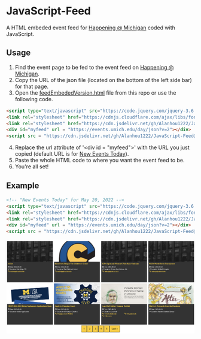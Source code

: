 # JavaScript-Feed

A HTML embeded event feed for [Happening @ Michigan](https://events.umich.edu/) coded with JavaScript.

## Usage
1. Find the event page to be fed to the event feed on [Happening @ Michigan](https://events.umich.edu/).
2. Copy the URL of the json file (located on the bottom of the left side bar) for that page.
3. Open the [feedEmbededVersion.html](https://github.com/Alanhou1222/JavaScript-Feed/blob/main/feedEmbededVersion.html) file from this repo or use the following code.
```html
<script type="text/javascript" src="https://code.jquery.com/jquery-3.6.0.min.js"></script>
<link rel="stylesheet" href="https://cdnjs.cloudflare.com/ajax/libs/font-awesome/4.7.0/css/font-awesome.min.css">        
<link rel="stylesheet" href="https://cdn.jsdelivr.net/gh/Alanhou1222/JavaScript-Feed@latest/feed.css">
<div id="myfeed" url = "https://events.umich.edu/day/json?v=2"></div>
<script src = "https://cdn.jsdelivr.net/gh/Alanhou1222/JavaScript-Feed@latest/feed.js"></script>
```
4. Replace the url attribute of '\<div id = "myfeed"\>' with the URL you just copied (default URL is for [New Events Today](https://events.umich.edu/day)).
5. Paste the whole HTML code to where you want the event feed to be.
6. You're all set!

## Example

```html
<!-- "New Events Today" for May 20, 2022 -->
<script type="text/javascript" src="https://code.jquery.com/jquery-3.6.0.min.js"></script>
<link rel="stylesheet" href="https://cdnjs.cloudflare.com/ajax/libs/font-awesome/4.7.0/css/font-awesome.min.css">        
<link rel="stylesheet" href="https://cdn.jsdelivr.net/gh/Alanhou1222/JavaScript-Feed@latest/feed.css">
<div id="myfeed" url = "https://events.umich.edu/day/json?v=2"></div>
<script src = "https://cdn.jsdelivr.net/gh/Alanhou1222/JavaScript-Feed@latest/feed.js"></script>
```
![Screen Shot](/images/eventFeedExample.png)


